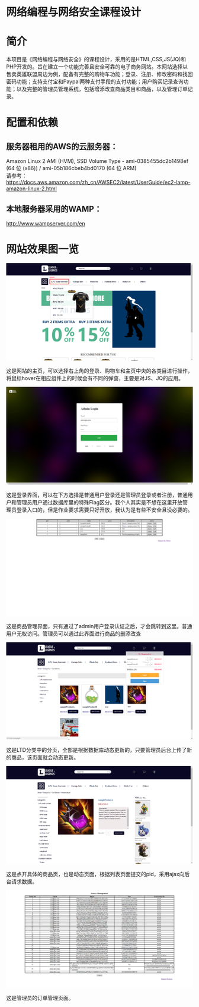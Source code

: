 网络编程与网络安全课程设计
===
# 简介

  本项目是《网络编程与网络安全》的课程设计，采用的是HTML,CSS,JS(JQ)和PHP开发的。旨在建立一个功能完善且安全可靠的电子商务网站。本网站选择以售卖英雄联盟周边为例，配备有完整的购物车功能；登录、注册、修改密码和找回密码功能；支持支付宝和Paypal两种支付手段的支付功能；用户购买记录查询功能；以及完整的管理员管理系统，包括增添改查商品类目和商品，以及管理订单记录。
 
# 配置和依赖
  ## 服务器租用的AWS的云服务器：  
  Amazon Linux 2 AMI (HVM), SSD Volume Type - ami-0385455dc2b1498ef (64 位 (x86)) / ami-05b186cbeb4bd0170 (64 位 ARM)  
  请参考：https://docs.aws.amazon.com/zh_cn/AWSEC2/latest/UserGuide/ec2-lamp-amazon-linux-2.html
  ## 本地服务器采用的WAMP：
  http://www.wampserver.com/en
# 网站效果图一览

  <div align=center><img src="https://github.com/XM-WANG/E-Commerce-Platform-Based-on-PHP/blob/master/images/11.png"/></div>  
    
  这是网站的主页，可以选择右上角的登录、购物车和主页中央的各类目进行操作，将鼠标hover在相应组件上的时候会有不同的弹窗，主要是对JS、JQ的应用。  
    
  <div align=center><img src="https://github.com/XM-WANG/E-Commerce-Platform-Based-on-PHP/blob/master/images/12.png"/></div>  
    
  这是登录界面，可以在下方选择是普通用户登录还是管理员登录或者注册，普通用户和管理员用户通过数据库里的特殊Flag区分。我个人其实是不想在这里开放管理员登录入口的，但是作业要求需要只好开放，我认为是有些不安全且没必要的。
    
  <div align=center><img src="https://github.com/XM-WANG/E-Commerce-Platform-Based-on-PHP/blob/master/images/13.png"/></div>
    
  这是商品管理界面，只有通过了admin用户登录认证之后，才会跳转到这里。普通用户无权访问。管理员可以通过此界面进行商品的删添改查
    
  <div align=center><img src="https://github.com/XM-WANG/E-Commerce-Platform-Based-on-PHP/blob/master/images/14.png"/></div>
    
  这是LTD分类中的分页，全部是根据数据库动态更新的，只要管理员后台上传了新的商品，该页面就会动态更新。
  
  <div align=center><img src="https://github.com/XM-WANG/E-Commerce-Platform-Based-on-PHP/blob/master/images/17.png"/></div>
    
  这是点开具体的商品页，也是动态页面，根据列表页面提交的pid，采用ajax向后台请求数据。
    
  <div align=center><img src="https://github.com/XM-WANG/E-Commerce-Platform-Based-on-PHP/blob/master/images/16.png"/></div>
    
  这是管理员的订单管理页面。
  
